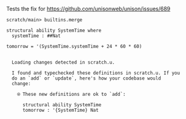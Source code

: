 Tests the fix for https://github.com/unisonweb/unison/issues/689

``` ucm :hide
scratch/main> builtins.merge
```

``` unison
structural ability SystemTime where
  systemTime : ##Nat

tomorrow = '(SystemTime.systemTime + 24 * 60 * 60)
```

``` ucm :added-by-ucm

  Loading changes detected in scratch.u.

  I found and typechecked these definitions in scratch.u. If you
  do an `add` or `update`, here's how your codebase would
  change:

    ⍟ These new definitions are ok to `add`:
    
      structural ability SystemTime
      tomorrow : '{SystemTime} Nat
```

